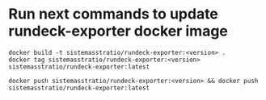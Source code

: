 # Run next commands to update rundeck-exporter docker image
```
docker build -t sistemasstratio/rundeck-exporter:<version> .
docker tag sistemasstratio/rundeck-exporter:<version> sistemasstratio/rundeck-exporter:latest

docker push sistemasstratio/rundeck-exporter:<version> && docker push sistemasstratio/rundeck-exporter:latest
```